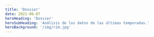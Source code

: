 ```yaml
---
title: 'Dossier'
date: 2021-06-07
heroHeading: 'Dossier'
heroSubHeading: 'Análisis de los datos de las últimas temporadas.'
heroBackground: '/img/rim.jpg'
---
```


